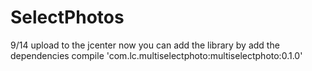 # SelectPhotos
9/14  upload to the jcenter 
now you can add the library by add the dependencies   compile 'com.lc.multiselectphoto:multiselectphoto:0.1.0'

